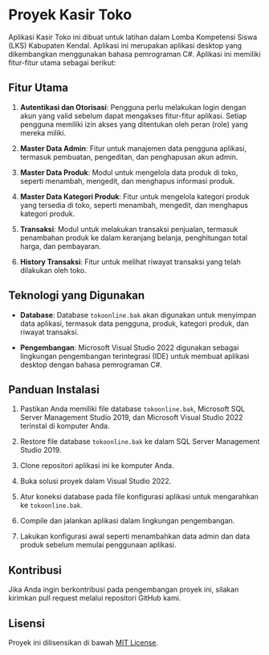 # Proyek Kasir Toko

Aplikasi Kasir Toko ini dibuat untuk latihan dalam Lomba Kompetensi Siswa (LKS) Kabupaten Kendal. Aplikasi ini merupakan aplikasi desktop yang dikembangkan menggunakan bahasa pemrograman C#. Aplikasi ini memiliki fitur-fitur utama sebagai berikut:

## Fitur Utama

1. **Autentikasi dan Otorisasi**: Pengguna perlu melakukan login dengan akun yang valid sebelum dapat mengakses fitur-fitur aplikasi. Setiap pengguna memiliki izin akses yang ditentukan oleh peran (role) yang mereka miliki.
   
2. **Master Data Admin**: Fitur untuk manajemen data pengguna aplikasi, termasuk pembuatan, pengeditan, dan penghapusan akun admin.

3. **Master Data Produk**: Modul untuk mengelola data produk di toko, seperti menambah, mengedit, dan menghapus informasi produk.

4. **Master Data Kategori Produk**: Fitur untuk mengelola kategori produk yang tersedia di toko, seperti menambah, mengedit, dan menghapus kategori produk.

5. **Transaksi**: Modul untuk melakukan transaksi penjualan, termasuk penambahan produk ke dalam keranjang belanja, penghitungan total harga, dan pembayaran.

6. **History Transaksi**: Fitur untuk melihat riwayat transaksi yang telah dilakukan oleh toko.

## Teknologi yang Digunakan

- **Database**: Database `tokoonline.bak` akan digunakan untuk menyimpan data aplikasi, termasuk data pengguna, produk, kategori produk, dan riwayat transaksi.
  
- **Pengembangan**: Microsoft Visual Studio 2022 digunakan sebagai lingkungan pengembangan terintegrasi (IDE) untuk membuat aplikasi desktop dengan bahasa pemrograman C#.

## Panduan Instalasi

1. Pastikan Anda memiliki file database `tokoonline.bak`, Microsoft SQL Server Management Studio 2019, dan Microsoft Visual Studio 2022 terinstal di komputer Anda.
   
2. Restore file database `tokoonline.bak` ke dalam SQL Server Management Studio 2019.

3. Clone repositori aplikasi ini ke komputer Anda.

4. Buka solusi proyek dalam Visual Studio 2022.

5. Atur koneksi database pada file konfigurasi aplikasi untuk mengarahkan ke `tokoonline.bak`.

6. Compile dan jalankan aplikasi dalam lingkungan pengembangan.

7. Lakukan konfigurasi awal seperti menambahkan data admin dan data produk sebelum memulai penggunaan aplikasi.

## Kontribusi

Jika Anda ingin berkontribusi pada pengembangan proyek ini, silakan kirimkan pull request melalui repositori GitHub kami.

## Lisensi

Proyek ini dilisensikan di bawah [MIT License](https://opensource.org/licenses/MIT).

